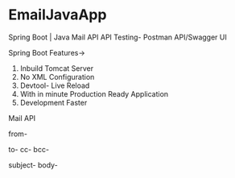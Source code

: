# EmailJavaApp
Spring Boot | Java Mail API 
API Testing- Postman API/Swagger UI

Spring Boot Features->

1. Inbuild Tomcat Server
2. No XML Configuration
3. Devtool- Live Reload
4. With in minute Production Ready Application
5. Development Faster

Mail API

from- 

to- 
cc- 
bcc-

subject- 
body- 